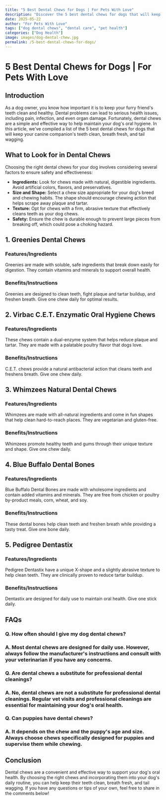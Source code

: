 ```yaml
---
title: "5 Best Dental Chews for Dogs | For Pets With Love"
description: "Discover the 5 best dental chews for dogs that will keep your canine companion's teeth clean, breath fresh, and tail wagging."
date: 2025-05-22
author: "For Pets With Love"
tags: ["dog dental chews", "dental care", "pet health"]
categories: ["Dog Health"]
image: images/dog-dental-chew.jpg
permalink: /5-best-dental-chews-for-dogs/
---
```


# 5 Best Dental Chews for Dogs | For Pets With Love

## Introduction

As a dog owner, you know how important it is to keep your furry friend's teeth clean and healthy. Dental problems can lead to serious health issues, including pain, infection, and even organ damage. Fortunately, dental chews are a simple and effective way to help maintain your dog's oral hygiene. In this article, we've compiled a list of the 5 best dental chews for dogs that will keep your canine companion's teeth clean, breath fresh, and tail wagging.

## What to Look for in Dental Chews

Choosing the right dental chews for your dog involves considering several factors to ensure safety and effectiveness:

*   **Ingredients:** Look for chews made with natural, digestible ingredients. Avoid artificial colors, flavors, and preservatives.
*   **Size and Shape:** Select a chew size appropriate for your dog's breed and chewing habits. The shape should encourage chewing action that helps scrape away plaque and tartar.
*   **Texture:** Opt for chews with a firm, abrasive texture that effectively cleans teeth as your dog chews.
*   **Safety:** Ensure the chew is durable enough to prevent large pieces from breaking off, which could pose a choking hazard.

## 1. Greenies Dental Chews

### Features/Ingredients

Greenies are made with soluble, safe ingredients that break down easily for digestion. They contain vitamins and minerals to support overall health.

### Benefits/Instructions

Greenies are designed to clean teeth, fight plaque and tartar buildup, and freshen breath. Give one chew daily for optimal results.

## 2. Virbac C.E.T. Enzymatic Oral Hygiene Chews

### Features/Ingredients

These chews contain a dual-enzyme system that helps reduce plaque and tartar. They are made with a palatable poultry flavor that dogs love.

### Benefits/Instructions

C.E.T. chews provide a natural antibacterial action that cleans teeth and freshens breath. Give one chew daily.

## 3. Whimzees Natural Dental Chews

### Features/Ingredients

Whimzees are made with all-natural ingredients and come in fun shapes that help clean hard-to-reach places. They are vegetarian and gluten-free.

### Benefits/Instructions

Whimzees promote healthy teeth and gums through their unique texture and shape. Give one chew daily.

## 4. Blue Buffalo Dental Bones

### Features/Ingredients

Blue Buffalo Dental Bones are made with wholesome ingredients and contain added vitamins and minerals. They are free from chicken or poultry by-product meals, corn, wheat, and soy.

### Benefits/Instructions

These dental bones help clean teeth and freshen breath while providing a tasty treat. Give one bone daily.

## 5. Pedigree Dentastix

### Features/Ingredients

Pedigree Dentastix have a unique X-shape and a slightly abrasive texture to help clean teeth. They are clinically proven to reduce tartar buildup.

### Benefits/Instructions

Dentastix are designed for daily use to maintain oral health. Give one stick daily.

## FAQs

### Q. How often should I give my dog dental chews?

### A. Most dental chews are designed for daily use. However, always follow the manufacturer's instructions and consult with your veterinarian if you have any concerns.

### Q. Are dental chews a substitute for professional dental cleanings?

### A. No, dental chews are not a substitute for professional dental cleanings. Regular vet visits and professional cleanings are essential for maintaining your dog's oral health.

### Q. Can puppies have dental chews?

### A. It depends on the chew and the puppy's age and size. Always choose chews specifically designed for puppies and supervise them while chewing.

## Conclusion

Dental chews are a convenient and effective way to support your dog's oral health. By choosing the right chews and incorporating them into your dog's daily routine, you can help keep their teeth clean, breath fresh, and tail wagging. If you have any questions or tips of your own, feel free to share in the comments below!

